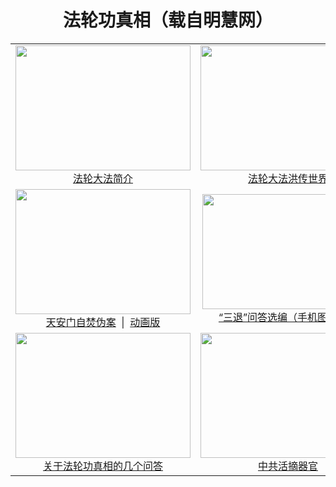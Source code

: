 <div align="center">

# 法轮功真相（载自明慧网）

<table border="0" width="700" id="table1">
		<tr align=center>
			<td height="220"><a href="fldfjj.md">
			<img border="0" src="https://cloud.githubusercontent.com/assets/26177494/25068800/b4437596-223c-11e7-9aac-a40362e442c0.jpg" width="280" height="200"></a><br>
			<a href="fldfjj.md">法轮大法简介</a></td>
			<td height="220"><a href="fldfhcsj.md">
			<img border="0" src="https://cloud.githubusercontent.com/assets/26177494/25068799/b442874e-223c-11e7-9e2c-4db4bbac87ed.jpg" width="280" height="200"></a><br>
			<a href="fldfhcsj.md">法轮大法洪传世界</a></td>
		</tr>
		<tr align=center>
			<td>
			<a href="zfzx.md">
			<img border="0" src="https://cloud.githubusercontent.com/assets/26177494/25068804/b44c3e38-223c-11e7-8b85-b3c54b6cf88b.jpg" width="280" height="200"><br>
			天安门自焚伪案</a> <span lang="en-us">&nbsp;</span>|<span lang="en-us"> </span>&nbsp;<a href="zfpjdh-1.md">动画版</a></td>
			<td>
<a href="https://cloud.githubusercontent.com/assets/26177494/25068803/b449149c-223c-11e7-9dec-2cf3a6d4f099.jpg"><img border="0" src="https://cloud.githubusercontent.com/assets/26177494/25068802/b4451ed2-223c-11e7-91a7-19e9062db778.jpg" width="275" height="184"></a><br>
			<a href="https://cloud.githubusercontent.com/assets/26177494/25068803/b449149c-223c-11e7-9dec-2cf3a6d4f099.jpg"> “三退”问答选编（手机图片版）</a></td>
		</tr>
		<tr align=center>
			<td><a href="qna.md">
			<img border="0" src="https://cloud.githubusercontent.com/assets/26177494/25068798/b4424a72-223c-11e7-8e7d-76de100c6cfd.jpg" width="280" height="200"><br>
			关于法轮功真相的几个问答</a></td>

<td><a href="huozhaizhenxiang.md"> <img border="0" src="https://cloud.githubusercontent.com/assets/26177494/25068780/b42cddd6-223c-11e7-886f-bdef820abb9b.png" width="280" height="200"><br> 中共活摘器官</a></td>
		</tr>
	</table>
</div>

